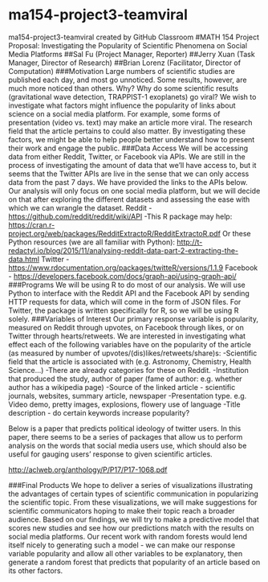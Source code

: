 # ma154-project3-teamviral
ma154-project3-teamviral created by GitHub Classroom
#MATH 154 Project Proposal: Investigating the Popularity of  Scientific Phenomena on Social Media Platforms
##Sal Fu (Project Manager, Reporter)
##Jerry Xuan (Task Manager, Director of Research)
##Brian Lorenz (Facilitator, Director of Computation) 
###Motivation
Large numbers of scientific studies are published each day, and most go unnoticed. Some results, however, are much more noticed than others. Why? Why do some scientific results (gravitational wave detection, TRAPPIST-1 exoplanets) go viral? We wish to investigate what factors might influence the popularity of links about science on a social media platform. For example, some forms of presentation (video vs. text) may make an article more viral. The research field that the article pertains to could also matter. By investigating these factors, we might be able to help people better understand how to present their work and engage the public. 
###Data Access
We will be accessing data from either Reddit, Twitter, or Facebook via APIs. We are still in the process of investigating the amount of data that we’ll have access to, but it seems that the Twitter APIs are live in the sense that we can only access data from the past 7 days. We have provided the links to the APIs below. Our analysis will only focus on one social media platform, but we will decide on that after exploring the different datasets and assessing the ease with which we can wrangle the dataset.
Reddit - https://github.com/reddit/reddit/wiki/API
	-This R package may help: 
https://cran.r-project.org/web/packages/RedditExtractoR/RedditExtractoR.pdf
Or these Python resources (we are all familiar with Python):
http://t-redactyl.io/blog/2015/11/analysing-reddit-data-part-2-extracting-the-data.html
Twitter - https://www.rdocumentation.org/packages/twitteR/versions/1.1.9
Facebook - https://developers.facebook.com/docs/graph-api/using-graph-api/
###Programs
We will be using R to do most of our analysis. We will use Python to interface with the Reddit API and the Facebook API by sending HTTP requests for data, which will come in the form of JSON files. For Twitter, the package is written specifically for R, so we will be using R solely.
###Variables of Interest
Our primary response variable is popularity, measured on Reddit through upvotes, on Facebook through likes, or on Twitter through hearts/retweets. We are interested in investigating what effect each of the following variables have on the popularity of the article (as measured by number of upvotes/(dis)likes/retweets/share)s:
-Scientific field that the article is associated with (e.g. Astronomy, Chemistry, Health Science…)
-There are already categories for these on Reddit. 
-Institution that produced the study, author of paper (fame of author: e.g. whether author has a wikipedia page)
-Source of the linked article - scientific journals, websites, summary article, newspaper
-Presentation type. e.g. Video demo, pretty images, explosions, flowery use of language
-Title description - do certain keywords increase popularity? 

Below is a paper that predicts political ideology of twitter users. In this paper, there seems to be a series of packages that allow us to perform analysis on the words that social media users use, which should also be useful for gauging users’ response to given scientific articles. 

http://aclweb.org/anthology/P/P17/P17-1068.pdf

###Final Products
We hope to deliver a series of visualizations illustrating the advantages of certain types of scientific communication in popularizing the scientific topic. From these visualizations, we will make suggestions for scientific communicators hoping to make their topic reach a broader audience. Based on our findings, we will try to make a predictive model that scores new studies and see how our predictions match with the results on social media platforms. Our recent work with random forests would lend itself nicely to generating such a model - we can make our response variable popularity and allow all other variables to be explanatory, then generate a random forest that predicts that popularity of an article based on its other factors. 
